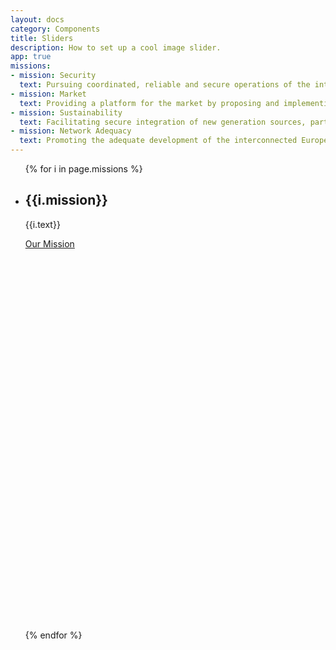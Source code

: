 ```yaml
---
layout: docs
category: Components
title: Sliders
description: How to set up a cool image slider.
app: true
missions:
- mission: Security
  text: Pursuing coordinated, reliable and secure operations of the interconnected electricity transmission network, while anticipating the decision to cope with upcoming system evolutions.
- mission: Market
  text: Providing a platform for the market by proposing and implementing standardised market integration and transparency frameworks that facilitate competitive and integrated continental wholesale and retail markets.
- mission: Sustainability
  text: Facilitating secure integration of new generation sources, particularly renewable energy, as well as significantly contributing to the EU's greenhouse gases reduction and renewable energy supply goals.
- mission: Network Adequacy
  text: Promoting the adequate development of the interconnected European grid and investments for a reliable, efficient and sustainable power system.
---
```


<script src="https://cdnjs.cloudflare.com/ajax/libs/unslider/2.0.3/js/unslider-min.js"></script>
<link rel="stylesheet" type="text/css" href="https://cdnjs.cloudflare.com/ajax/libs/unslider/2.0.3/css/unslider.css">
<link rel="stylesheet" type="text/css" href="https://cdnjs.cloudflare.com/ajax/libs/unslider/2.0.3/css/unslider-dots.css">

<div class="my-slider">
    <ul>
      {% for i in page.missions  %}
      <li class="{% cycle 'fill-blue', 'fill-green', 'fill-orange', 'fill-purple' %} slideshow contain animate clip">
        <div class="z1 pin-top pin-bottom slideshow-container limiter clearfix pad8y row11">
          <div class="z1 col5 pad4y slideshow-text dark">
            <h2 class="fancy space-bottom1">{{i.mission}}</h2>
            <p class="prose prose-big">{{i.text}}</p>
            <div class="cta col10 margin2r clearfix">
              <div>
               <div class="mapbox-signup-button">
                <a class="z10 button pad4x pad1y space-bottom1 round-big  stroke rcon right " href="#">Our Mission</a>
              </div>
            </div>
          </div>
        </div>
      </div>
    </li>
    {% endfor %}
    </ul>
</div>


<script type="text/javascript">
  $(document).ready(function($) {
    $('.my-slider').unslider({
      infinite: true,
      autoplay: true,
      delay: 6000,
      speed: 500,
      arrows: {
        //  Unslider default behaviour
        prev: '<a class="unslider-arrow prev ee-icon-arrow-left fill-darken1 dot pad1"></a>',
        next: '<a class="unslider-arrow next ee-icon-arrow-right fill-darken1 dot pad1"></a>',
      }
    });
  });
</script>

<style type="text/css">
.unslider {
    overflow: auto;
    margin: 0;
    padding: 0;
    position: relative;
}
  /*.unslider-nav ol li {border: 2px solid #ccc;}*/
  .unslider-arrow {
    position: absolute;
    left: 20px;
    z-index: 10;
    cursor: pointer;
    top: calc(50% - 40px);
    color: white !important;
}

.unslider-nav ol li {
  display: inline-block;
    width: 10px;
    height: 10px;
    margin: 0 4px;
    background: transparent;
    border-radius: 10px;
    overflow: hidden;
    text-indent: -999em;
    border: 2px solid #fff;
    cursor: pointer;
}
.unslider-nav ol li.unslider-active {
    background: #fff;
    cursor: default;
    /*border: 4px solid;*/
}
.unslider-nav {
    position: absolute;
    left: 0;
    right: 0;
    z-index: 10;
    bottom: 20px;
} 

.slideshow {
    max-height: 700px;
    min-height: 380px;
    height: 60vh;
}
</style>
